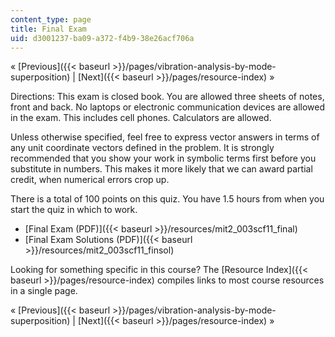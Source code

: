 ```yaml
---
content_type: page
title: Final Exam
uid: d3001237-ba09-a372-f4b9-38e26acf706a
---
```


« [Previous]({{< baseurl >}}/pages/vibration-analysis-by-mode-superposition) | [Next]({{< baseurl >}}/pages/resource-index) »

Directions: This exam is closed book. You are allowed three sheets of notes, front and back. No laptops or electronic communication devices are allowed in the exam. This includes cell phones. Calculators are allowed.

Unless otherwise specified, feel free to express vector answers in terms of any unit coordinate vectors defined in the problem. It is strongly recommended that you show your work in symbolic terms first before you substitute in numbers. This makes it more likely that we can award partial credit, when numerical errors crop up.

There is a total of 100 points on this quiz. You have 1.5 hours from when you start the quiz in which to work.

*   [Final Exam (PDF)]({{< baseurl >}}/resources/mit2_003scf11_final)
*   [Final Exam Solutions (PDF)]({{< baseurl >}}/resources/mit2_003scf11_finsol)

Looking for something specific in this course? The [Resource Index]({{< baseurl >}}/pages/resource-index) compiles links to most course resources in a single page.

« [Previous]({{< baseurl >}}/pages/vibration-analysis-by-mode-superposition) | [Next]({{< baseurl >}}/pages/resource-index) »